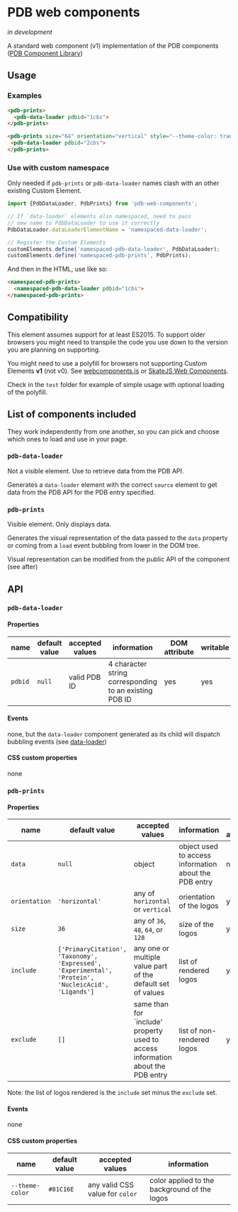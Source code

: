 PDB web components
==================

_in development_

A standard web component (v1) implementation of the PDB components
([PDB Component Library](http://www.ebi.ac.uk/pdbe/pdb-component-library/index.html))

## Usage

### Examples
```html
<pdb-prints>
  <pdb-data-loader pdbid="1cbs">
</pdb-prints>
```

```html
<pdb-prints size="64" orientation="vertical" style="--theme-color: transparent;">
 <pdb-data-loader pdbid="2cbs">
</pdb-prints>
```

### Use with custom namespace

Only needed if `pdb-prints` or `pdb-data-loader` names clash with an
other existing Custom Element.

```js
import {PdbDataLoader, PdbPrints} from 'pdb-web-components';

// If `data-loader` elements also namespaced, need to pass
// new name to PdbDataLoader to use it correctly
PdbDataLoader.dataLoaderElementName = 'namespaced-data-loader';

// Register the Custom Elements
customElements.define('namespaced-pdb-data-loader', PdbDataLoader);
customElements.define('namespaced-pdb-prints', PdbPrints);
```

And then in the HTML, use like so:

```html
<namespaced-pdb-prints>
  <namespaced-pdb-data-loader pdbid="1cbs">
</namespaced-pdb-prints>
```

## Compatibility

This element assumes support for at least ES2015.
To support older browsers you might need to transpile the code you use
down to the version you are planning on supporting.

You might need to use a polyfill for browsers not supporting Custom
Elements **v1** (not v0).
See [webcomponents.js](https://github.com/webcomponents/webcomponentsjs) or
[SkateJS Web Components](https://github.com/skatejs/web-components).

Check in the `test` folder for example of simple usage with optional loading of
the polyfill.

## List of components included

They work independently from one another, so you can pick and choose which ones
to load and use in your page.

### `pdb-data-loader`

Not a visible element. Use to retrieve data from the PDB API.

Generates a `data-loader` element with the correct `source` element to
get data from the PDB API for the PDB entry specified.

### `pdb-prints`

Visible element. Only displays data.

Generates the visual representation of the data passed to the `data`
property or coming from a `load` event bubbling from lower in the DOM
tree.

Visual representation can be modified from the public API of the
component (see after)

## API

### `pdb-data-loader`

#### Properties

|name|default value|accepted values|information|DOM attribute|writable|
|----|-------------|---------------|-----------|-------------|--------|
|`pdbid`|`null`|valid PDB ID|4 character string corresponding to an existing PDB ID|yes|yes|

#### Events

none, but the `data-loader` component generated as its child will
dispatch bubbling events
(see [data-loader](https://github.com/aurel-l/data-loader))

#### CSS custom properties

none

### `pdb-prints`

#### Properties

|name|default value|accepted values|information|DOM attribute|writable|
|----|-------------|---------------|-----------|-------------|--------|
|`data`|`null`|object|object used to access information about the PDB entry|no|yes|
|`orientation`|`'horizontal'`|any of `horizontal` or `vertical`|orientation of the logos|yes|yes|
|`size`|`36`|any of `36`, `48`, `64`, or `128`|size of the logos|yes|yes|
|`include`|`['PrimaryCitation', 'Taxonomy', 'Expressed', 'Experimental', 'Protein', 'NucleicAcid', 'Ligands']`|any one or multiple value part of the default set of values|list of rendered logos|yes|yes|
|`exclude`|`[]`|same than for `include' property used to access information about the PDB entry|list of non-rendered logos|yes|yes|

Note: the list of logos rendered is the `include` set minus the
`exclude` set.

#### Events

none

#### CSS custom properties

|name|default value|accepted values|information|
|----|-------------|---------------|-----------|
|`--theme-color`|`#81C16E`|any valid CSS value for `color`|color applied to the background of the logos|
